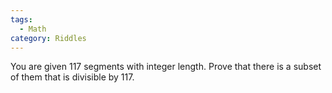 ```yaml
---
tags:
  - Math
category: Riddles
---
```


You are given 117 segments with integer length. Prove that there is a subset of them that is divisible by 117.
